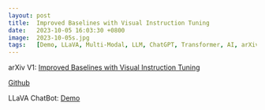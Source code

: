 ```yaml
---
layout: post
title:  Improved Baselines with Visual Instruction Tuning
date:   2023-10-05 16:03:30 +0800
image:  2023-10-05s.jpg
tags:   [Demo, LLaVA, Multi-Modal, LLM, ChatGPT, Transformer, AI, arXiv]
---
```


arXiv V1: [Improved Baselines with Visual Instruction Tuning](https://arxiv.org/pdf/2304.08485.pdf)

[Github](https://llava-vl.github.io)

LLaVA ChatBot: [Demo](https://llava.hliu.cc)